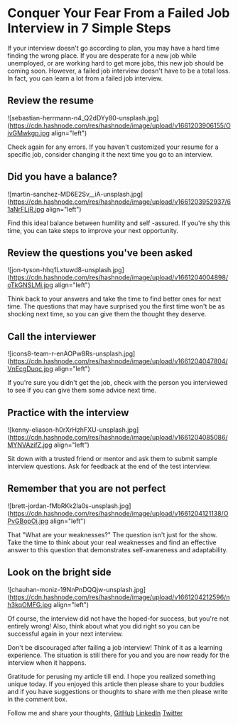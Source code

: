 # Conquer Your Fear From a Failed Job Interview in 7 Simple Steps



If your interview doesn't go according to plan, you may have a hard time finding the wrong place. If you are desperate for a new job while unemployed, or are working hard to get more jobs, this new job should be coming soon. However, a failed job interview doesn't have to be a total loss. In fact, you can learn a lot from a failed job interview.

## Review the resume


![sebastian-herrmann-n4_Q2dDYy80-unsplash.jpg](https://cdn.hashnode.com/res/hashnode/image/upload/v1661203906155/OivGMwkgp.jpg align="left")

Check again for any errors. If you haven't customized your resume for a specific job, consider changing it the next time you go to an interview. 

## Did you have a balance?


![martin-sanchez-MD6E2Sv__iA-unsplash.jpg](https://cdn.hashnode.com/res/hashnode/image/upload/v1661203952937/61aNrFLjR.jpg align="left")

Find this ideal balance between humility and self -assured. If you're shy this time, you can take steps to improve your next opportunity.

## Review the questions you've been asked


![jon-tyson-hhq1Lxtuwd8-unsplash.jpg](https://cdn.hashnode.com/res/hashnode/image/upload/v1661204004898/oTkGNSLMi.jpg align="left")

Think back to your answers and take the time to find better ones for next time. The questions that may have surprised you the first time won't be as shocking next time, so you can give them the thought they deserve. 

## Call the interviewer


![icons8-team-r-enAOPw8Rs-unsplash.jpg](https://cdn.hashnode.com/res/hashnode/image/upload/v1661204047804/VnEcgDuqc.jpg align="left")

If you're sure you didn't get the job, check with the person you interviewed to see if you can give them some advice next time. 

## Practice with the interview


![kenny-eliason-h0rXrHzhFXU-unsplash.jpg](https://cdn.hashnode.com/res/hashnode/image/upload/v1661204085086/MYNVAzifZ.jpg align="left")

Sit down with a trusted friend or mentor and ask them to submit sample interview questions. Ask for feedback at the end of the test interview.

## Remember that you are not perfect


![brett-jordan-fMbRKk2la0s-unsplash.jpg](https://cdn.hashnode.com/res/hashnode/image/upload/v1661204121138/OPvGBopOi.jpg align="left")

That "What are your weaknesses?" The question isn't just for the show. Take the time to think about your real weaknesses and find an effective answer to this question that demonstrates self-awareness and adaptability. 

## Look on the bright side


![chauhan-moniz-19NnPnDQQjw-unsplash.jpg](https://cdn.hashnode.com/res/hashnode/image/upload/v1661204212596/nh3kqOMFG.jpg align="left")

Of course, the interview did not have the hoped-for success, but you're not entirely wrong! Also, think about what you did right so you can be successful again in your next interview. 

Don't be discouraged after failing a job interview! Think of it as a learning experience. The situation is still there for you and you are now ready for the interview when it happens.


Gratitude for perusing my article till end. I hope you realized something unique today. If you enjoyed this article then please share to your buddies and if you have suggestions or thoughts to share with me then please write in the comment box.


Follow me and share your thoughts,
[GitHub](https://github.com/MakendranG)
[LinkedIn](https://www.linkedin.com/in/makendran/)
[Twitter](https://twitter.com/MakendranG)